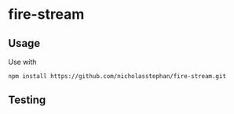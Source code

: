 # fire-stream

## Usage

Use with 

```
npm install https://github.com/nicholasstephan/fire-stream.git
```


## Testing

